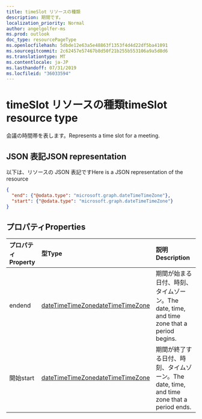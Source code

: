 ```yaml
---
title: timeSlot リソースの種類
description: 期間です。
localization_priority: Normal
author: angelgolfer-ms
ms.prod: outlook
doc_type: resourcePageType
ms.openlocfilehash: 5dbde12e63a5e48863f1353f4d4d22df5ba41091
ms.sourcegitcommit: 2c62457e57467b8d50f21b255b553106a9a5d8d6
ms.translationtype: MT
ms.contentlocale: ja-JP
ms.lasthandoff: 07/31/2019
ms.locfileid: "36033594"
---
```

# <a name="timeslot-resource-type"></a><span data-ttu-id="31e1b-103">timeSlot リソースの種類</span><span class="sxs-lookup"><span data-stu-id="31e1b-103">timeSlot resource type</span></span>

<span data-ttu-id="31e1b-104">会議の時間帯を表します。</span><span class="sxs-lookup"><span data-stu-id="31e1b-104">Represents a time slot for a meeting.</span></span>

## <a name="json-representation"></a><span data-ttu-id="31e1b-105">JSON 表記</span><span class="sxs-lookup"><span data-stu-id="31e1b-105">JSON representation</span></span>

<span data-ttu-id="31e1b-106">以下は、リソースの JSON 表記です</span><span class="sxs-lookup"><span data-stu-id="31e1b-106">Here is a JSON representation of the resource</span></span>

<!-- {
  "blockType": "resource",
  "optionalProperties": [

  ],
  "@odata.type": "microsoft.graph.timeSlot"
}-->

```json
{
  "end": {"@odata.type": "microsoft.graph.dateTimeTimeZone"},
  "start": {"@odata.type": "microsoft.graph.dateTimeTimeZone"}
}

```
## <a name="properties"></a><span data-ttu-id="31e1b-107">プロパティ</span><span class="sxs-lookup"><span data-stu-id="31e1b-107">Properties</span></span>
| <span data-ttu-id="31e1b-108">プロパティ</span><span class="sxs-lookup"><span data-stu-id="31e1b-108">Property</span></span>     | <span data-ttu-id="31e1b-109">型</span><span class="sxs-lookup"><span data-stu-id="31e1b-109">Type</span></span>   |<span data-ttu-id="31e1b-110">説明</span><span class="sxs-lookup"><span data-stu-id="31e1b-110">Description</span></span>|
|:---------------|:--------|:----------|
|<span data-ttu-id="31e1b-111">end</span><span class="sxs-lookup"><span data-stu-id="31e1b-111">end</span></span>|[<span data-ttu-id="31e1b-112">dateTimeTimeZone</span><span class="sxs-lookup"><span data-stu-id="31e1b-112">dateTimeTimeZone</span></span>](datetimetimezone.md)|<span data-ttu-id="31e1b-113">期間が始まる日付、時刻、タイムゾーン。</span><span class="sxs-lookup"><span data-stu-id="31e1b-113">The date, time, and time zone that a period begins.</span></span> |
|<span data-ttu-id="31e1b-114">開始</span><span class="sxs-lookup"><span data-stu-id="31e1b-114">start</span></span>|[<span data-ttu-id="31e1b-115">dateTimeTimeZone</span><span class="sxs-lookup"><span data-stu-id="31e1b-115">dateTimeTimeZone</span></span>](datetimetimezone.md)|<span data-ttu-id="31e1b-116">期間が終了する日付、時刻、タイムゾーン。</span><span class="sxs-lookup"><span data-stu-id="31e1b-116">The date, time, and time zone that a period ends.</span></span>|

<!-- uuid: 8fcb5dbc-d5aa-4681-8e31-b001d5168d79
2015-10-25 14:57:30 UTC -->
<!-- {
  "type": "#page.annotation",
  "description": "timeSlot resource",
  "keywords": "",
  "section": "documentation",
  "tocPath": ""
}-->
